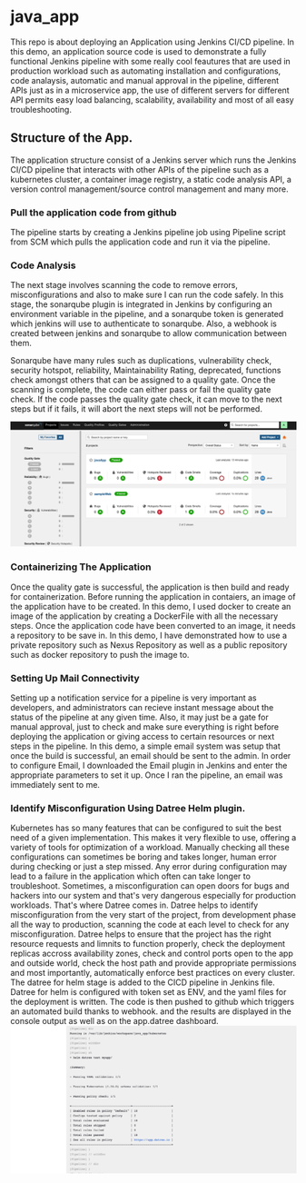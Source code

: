 # java_app
This repo is about deploying an Application using Jenkins CI/CD pipeline.
In this demo, an application source code is used to demonstrate a fully functional Jenkins pipeline with some really cool feautures that are used in production workload such as automating installation and configurations, code analaysis, automatic and manual approval in the pipeline, different APIs just as in a microservice app, the use of different servers for different API permits easy load balancing, scalability, availability and most of all easy troubleshooting.


## Structure of the App.

The application structure consist of a Jenkins server which runs the Jenkins CI/CD pipeline that interacts with other APIs of the pipeline such as a kubernetes cluster, a container image registry, a static code analysis API, a version control management/source control management and many more. 

### Pull the application code from github
The pipeline starts by creating a Jenkins pipeline job using Pipeline script from SCM which pulls the application code and run it via the pipeline.

### Code Analysis
The next stage involves scanning the code to remove errors, misconfigurations and also to make sure I can run the code safely. In this stage, the sonarqube plugin is integrated in Jenkins by configuring an environment variable in the pipeline, and a sonarqube token is generated which jenkins will use to authenticate to sonarqube. Also, a webhook is created between jenkins and sonarqube to allow communication between them.

Sonarqube have many rules such as duplications, vulnerability check, security hotspot, reliability, Maintainability Rating, deprecated, functions check amongst others that can be assigned to a quality gate. Once the scanning is complete, the code can either pass or fail the quality gate check. If the code passes the quality gate check, it can move to the next steps but if it fails, it will abort the next steps will not be performed. 

![Sonar Quality Gate](images/sonarqualitygate.png)


### Containerizing The Application
Once the quality gate is successful, the application is then build and ready for containerization. Before running the application in contaiers, an image of the application have to be created. In this demo, I used docker to create an image of the application by creating a DockerFile with all the necessary steps.
Once the application code have been converted to an image, it needs a repository to be save in. In this demo, I have demonstrated how to use a private repository such as Nexus Repository as well as a public repository such as docker repository to push the image to.



### Setting Up Mail Connectivity
Setting up a notification service for a pipeline is very important as developers, and administrators can recieve instant message about the status of the pipeline at any given time. Also, it may just be a gate for manual approval, just to check and make sure everything is right before deploying the application or giving access to certain resources or next steps in the pipeline. In this demo, a simple email system was setup that once the build is successful, an email should be sent to the admin. In order to configure Email, I downloaded the Email plugin in Jenkins and enter the appropriate parameters to set it up. Once I ran the pipeline, an email was immediately sent to me. 



### Identify Misconfiguration Using Datree Helm plugin.

Kubernetes has so many features that can be configured to suit the best need of a given implementation. This makes it very flexible to use, offering a variety of tools for optimization of a workload. Manually checking all these configurations can sometimes be boring and takes longer, human error during checking or just a step missed. Any error during configuration may lead to a failure in the application which often can take longer to troubleshoot. Sometimes, a misconfiguration can open doors for bugs and hackers into our system and that's very dangerous especially for production workloads. 
That's where Datree comes in. Datree helps to identify misconfiguration from the very start of the project, from development phase all the way to production, scanning the code at each level to check for any misconfiguration. Datree helps to ensure that the project has the right resource requests and limnits to function properly, check the deployment replicas accross availability zones, check and control ports open to the app and outside world, check the host path and provide appropriate permissions and most importantly, automatically enforce best practices on every cluster. 
The datree for helm stage is added to the CICD pipeline in Jenkins file. Datree for helm is configured with token set as ENV, and the yaml files for the deployment is written. The code is then pushed to github which triggers an automated build thanks to webhook. and the results are displayed in the console output as well as on the app.datree dashboard.
![Datree for Helm Console Output](images/datree1.png)